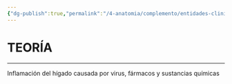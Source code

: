 ```yaml
---
{"dg-publish":true,"permalink":"/4-anatomia/complemento/entidades-clinicas/patologias-gastrointestinales/hepatitis/","tags":["Anatomía","Teoría","Complemento"]}
---
```


# TEORÍA
---

Inflamación del hígado causada por virus, fármacos y sustancias químicas

